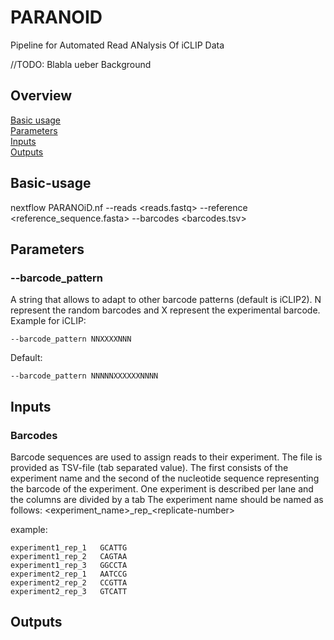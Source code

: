 # PARANOID
Pipeline for Automated Read ANalysis Of iCLIP Data

//TODO: Blabla ueber Background

## Overview
[Basic usage](#Basic-usage)  
[Parameters](#Parameters)  
[Inputs](#Inputs)  
[Outputs](#Outputs)  

## Basic-usage
nextflow PARANOiD.nf --reads \<reads.fastq\> --reference \<reference_sequence.fasta\> --barcodes \<barcodes.tsv\>

## Parameters

### --barcode_pattern

A string that allows to adapt to other barcode patterns (default is iCLIP2). N represent the random barcodes and X represent the experimental barcode.  
Example for iCLIP:
```
--barcode_pattern NNXXXXNNN
```
Default:
```
--barcode_pattern NNNNNXXXXXXNNNN
```

## Inputs

### Barcodes

Barcode sequences are used to assign reads to their experiment. The file is provided as TSV-file (tab separated value).
The first consists of the experiment name and the second of the nucleotide sequence representing the barcode of the experiment. 
One experiment is described per lane and the columns are divided by a tab
The experiment name should be named as follows:
	\<experiment_name\>\_rep_\<replicate-number\>

example:
```
experiment1_rep_1	GCATTG  
experiment1_rep_2	CAGTAA  
experiment1_rep_3	GGCCTA  
experiment2_rep_1	AATCCG  
experiment2_rep_2	CCGTTA  
experiment2_rep_3	GTCATT  
```



## Outputs